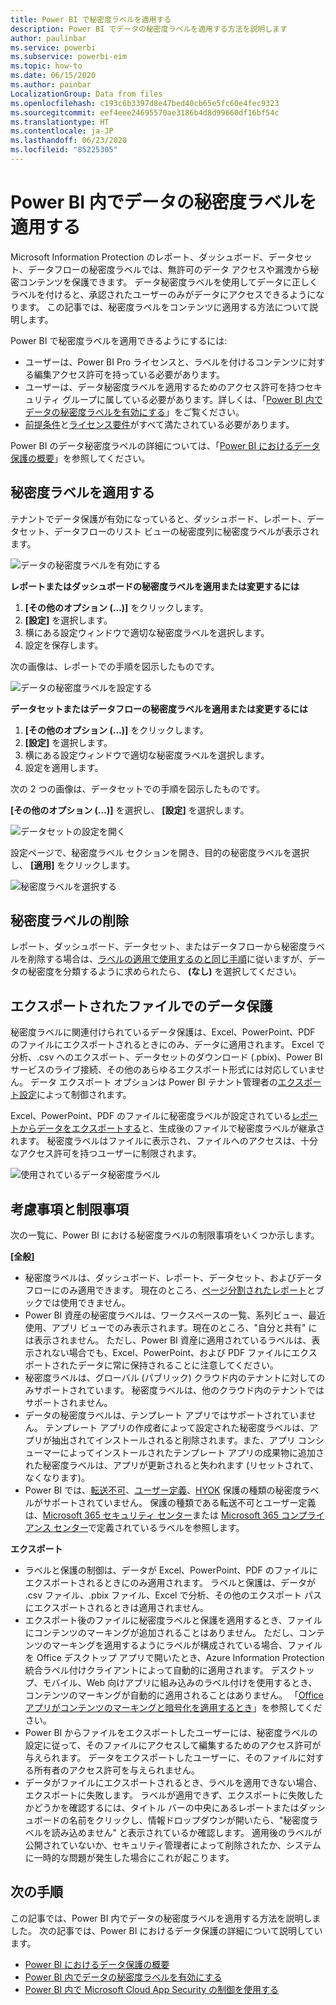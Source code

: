 ```yaml
---
title: Power BI で秘密度ラベルを適用する
description: Power BI でデータの秘密度ラベルを適用する方法を説明します
author: paulinbar
ms.service: powerbi
ms.subservice: powerbi-eim
ms.topic: how-to
ms.date: 06/15/2020
ms.author: painbar
LocalizationGroup: Data from files
ms.openlocfilehash: c193c6b3397d8e47bed40cb65e5fc60e4fec9323
ms.sourcegitcommit: eef4eee24695570ae3186b4d8d99660df16bf54c
ms.translationtype: HT
ms.contentlocale: ja-JP
ms.lasthandoff: 06/23/2020
ms.locfileid: "85225305"
---
```

# <a name="apply-data-sensitivity-labels-in-power-bi"></a>Power BI 内でデータの秘密度ラベルを適用する

Microsoft Information Protection のレポート、ダッシュボード、データセット、データフローの秘密度ラベルでは、無許可のデータ アクセスや漏洩から秘密コンテンツを保護できます。 データ秘密度ラベルを使用してデータに正しくラベルを付けると、承認されたユーザーのみがデータにアクセスできるようになります。 この記事では、秘密度ラベルをコンテンツに適用する方法について説明します。

Power BI で秘密度ラベルを適用できるようにするには:
* ユーザーは、Power BI Pro ライセンスと、ラベルを付けるコンテンツに対する編集アクセス許可を持っている必要があります。
* ユーザーは、データ秘密度ラベルを適用するためのアクセス許可を持つセキュリティ グループに属している必要があります。詳しくは、「[Power BI 内でデータの秘密度ラベルを有効にする](../admin/service-security-enable-data-sensitivity-labels.md#enable-data-sensitivity-labels)」をご覧ください。
* [前提条件](../admin/service-security-data-protection-overview.md#requirements-for-using-sensitivity-labels-in-power-bi)と[ライセンス要件](../admin/service-security-data-protection-overview.md#licensing)がすべて満たされている必要があります。

Power BI のデータ秘密度ラベルの詳細については、「[Power BI におけるデータ保護の概要](../admin/service-security-data-protection-overview.md)」を参照してください。

## <a name="applying-sensitivity-labels"></a>秘密度ラベルを適用する

テナントでデータ保護が有効になっていると、ダッシュボード、レポート、データセット、データフローのリスト ビューの秘密度列に秘密度ラベルが表示されます。

![データの秘密度ラベルを有効にする](media/service-security-apply-data-sensitivity-labels/apply-data-sensitivity-labels-01.png)

**レポートまたはダッシュボードの秘密度ラベルを適用または変更するには**
1. **[その他のオプション (…)]** をクリックします。
1. **[設定]** を選択します。
1. 横にある設定ウィンドウで適切な秘密度ラベルを選択します。
1. 設定を保存します。

次の画像は、レポートでの手順を図示したものです。

![データの秘密度ラベルを設定する](media/service-security-apply-data-sensitivity-labels/apply-data-sensitivity-labels-02.png)

**データセットまたはデータフローの秘密度ラベルを適用または変更するには**

1. **[その他のオプション (…)]** をクリックします。
1. **[設定]** を選択します。
1. 横にある設定ウィンドウで適切な秘密度ラベルを選択します。
1. 設定を適用します。

次の 2 つの画像は、データセットでの手順を図示したものです。

**[その他のオプション (…)]** を選択し、 **[設定]** を選択します。

![データセットの設定を開く](media/service-security-apply-data-sensitivity-labels/apply-data-sensitivity-labels-05.png)

設定ページで、秘密度ラベル セクションを開き、目的の秘密度ラベルを選択し、 **[適用]** をクリックします。

![秘密度ラベルを選択する](media/service-security-apply-data-sensitivity-labels/apply-data-sensitivity-labels-06.png)

## <a name="removing-sensitivity-labels"></a>秘密度ラベルの削除
レポート、ダッシュボード、データセット、またはデータフローから秘密度ラベルを削除する場合は、[ラベルの適用で使用するのと同じ手順](#applying-sensitivity-labels)に従いますが、データの秘密度を分類するように求められたら、 **(なし)** を選択してください。 

## <a name="data-protection-in-exported-files"></a>エクスポートされたファイルでのデータ保護

秘密度ラベルに関連付けられているデータ保護は、Excel、PowerPoint、PDF のファイルにエクスポートされるときにのみ、データに適用されます。 Excel で分析、.csv へのエクスポート、データセットのダウンロード (.pbix)、Power BI サービスのライブ接続、その他のあらゆるエクスポート形式には対応していません。 データ エクスポート オプションは Power BI テナント管理者の[エクスポート設定](../service-admin-portal.md#export-and-sharing-settings)によって制御されます。

Excel、PowerPoint、PDF のファイルに秘密度ラベルが設定されている[レポートからデータをエクスポートする](https://docs.microsoft.com/power-bi/consumer/end-user-export)と、生成後のファイルで秘密度ラベルが継承されます。 秘密度ラベルはファイルに表示され、ファイルへのアクセスは、十分なアクセス許可を持つユーザーに制限されます。

![使用されているデータ秘密度ラベル](media/service-security-apply-data-sensitivity-labels/apply-data-sensitivity-labels-04b.png)

## <a name="considerations-and-limitations"></a>考慮事項と制限事項

次の一覧に、Power BI における秘密度ラベルの制限事項をいくつか示します。

**[全般]**
* 秘密度ラベルは、ダッシュボード、レポート、データセット、およびデータフローにのみ適用できます。 現在のところ、[ページ分割されたレポート](../paginated-reports/report-builder-power-bi.md)とブックでは使用できません。
* Power BI 資産の秘密度ラベルは、ワークスペースの一覧、系列ビュー、最近使用、アプリ ビューでのみ表示されます。現在のところ、"自分と共有" には表示されません。 ただし、Power BI 資産に適用されているラベルは、表示されない場合でも、Excel、PowerPoint、および PDF ファイルにエクスポートされたデータに常に保持されることに注意してください。
* 秘密度ラベルは、グローバル (パブリック) クラウド内のテナントに対してのみサポートされています。 秘密度ラベルは、他のクラウド内のテナントではサポートされません。
* データの秘密度ラベルは、テンプレート アプリではサポートされていません。 テンプレート アプリの作成者によって設定された秘密度ラベルは、アプリが抽出されてインストールされると削除されます。また、アプリ コンシューマーによってインストールされたテンプレート アプリの成果物に追加された秘密度ラベルは、アプリが更新されると失われます (リセットされて、なくなります)。
* Power BI では、[転送不可](https://docs.microsoft.com/microsoft-365/compliance/encryption-sensitivity-labels?view=o365-worldwide#let-users-assign-permissions)、[ユーザー定義](https://docs.microsoft.com/microsoft-365/compliance/encryption-sensitivity-labels?view=o365-worldwide#let-users-assign-permissions)、[HYOK](https://docs.microsoft.com/azure/information-protection/configure-adrms-restrictions) 保護の種類の秘密度ラベルがサポートされていません。 保護の種類である転送不可とユーザー定義は、[Microsoft 365 セキュリティ センター](https://security.microsoft.com/)または [Microsoft 365 コンプライアンス センター](https://compliance.microsoft.com/)で定義されているラベルを参照します。

**エクスポート**
* ラベルと保護の制御は、データが Excel、PowerPoint、PDF のファイルにエクスポートされるときにのみ適用されます。 ラベルと保護は、データが .csv ファイル、.pbix ファイル、Excel で分析、その他のエクスポート パスにエクスポートされるときは適用されません。
* エクスポート後のファイルに秘密度ラベルと保護を適用するとき、ファイルにコンテンツのマーキングが追加されることはありません。 ただし、コンテンツのマーキングを適用するようにラベルが構成されている場合、ファイルを Office デスクトップ アプリで開いたとき、Azure Information Protection 統合ラベル付けクライアントによって自動的に適用されます。 デスクトップ、モバイル、Web 向けアプリに組み込みのラベル付けを使用するとき、コンテンツのマーキングが自動的に適用されることはありません。 「[Office アプリがコンテンツのマーキングと暗号化を適用するとき](https://docs.microsoft.com/microsoft-365/compliance/sensitivity-labels-office-apps?view=o365-worldwide#when-office-apps-apply-content-marking-and-encryption)」を参照してください。
* Power BI からファイルをエクスポートしたユーザーには、秘密度ラベルの設定に従って、そのファイルにアクセスして編集するためのアクセス許可が与えられます。 データをエクスポートしたユーザーに、そのファイルに対する所有者のアクセス許可を与えられません。
* データがファイルにエクスポートされるとき、ラベルを適用できない場合、エクスポートに失敗します。 ラベルが適用できず、エクスポートに失敗したかどうかを確認するには、タイトル バーの中央にあるレポートまたはダッシュボードの名前をクリックし、情報ドロップダウンが開いたら、"秘密度ラベルを読み込めません" と表示されているか確認します。 適用後のラベルが公開されていないか、セキュリティ管理者によって削除されたか、システムに一時的な問題が発生した場合にこれが起こります。

## <a name="next-steps"></a>次の手順

この記事では、Power BI 内でデータの秘密度ラベルを適用する方法を説明しました。 次の記事では、Power BI におけるデータ保護の詳細について説明しています。 

* [Power BI におけるデータ保護の概要](../admin/service-security-data-protection-overview.md)
* [Power BI 内でデータの秘密度ラベルを有効にする](../admin/service-security-enable-data-sensitivity-labels.md)
* [Power BI 内で Microsoft Cloud App Security の制御を使用する](../admin/service-security-using-microsoft-cloud-app-security-controls.md)